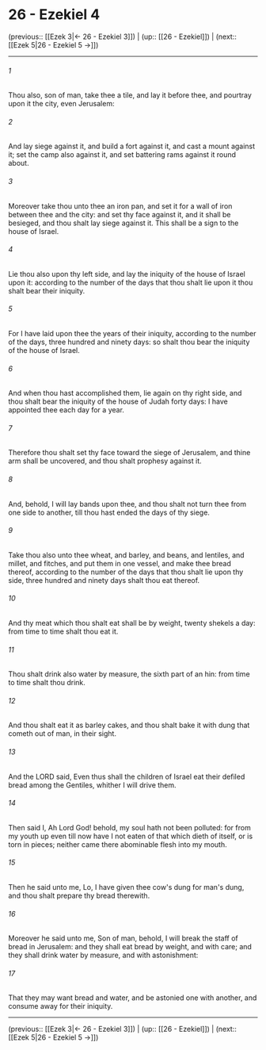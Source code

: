 # 26 - Ezekiel 4

(previous:: [[Ezek 3|← 26 - Ezekiel 3]]) | (up:: [[26 - Ezekiel]]) | (next:: [[Ezek 5|26 - Ezekiel 5 →]])

***


###### 1 
Thou also, son of man, take thee a tile, and lay it before thee, and pourtray upon it the city, even Jerusalem: 

###### 2 
And lay siege against it, and build a fort against it, and cast a mount against it; set the camp also against it, and set battering rams against it round about. 

###### 3 
Moreover take thou unto thee an iron pan, and set it for a wall of iron between thee and the city: and set thy face against it, and it shall be besieged, and thou shalt lay siege against it. This shall be a sign to the house of Israel. 

###### 4 
Lie thou also upon thy left side, and lay the iniquity of the house of Israel upon it: according to the number of the days that thou shalt lie upon it thou shalt bear their iniquity. 

###### 5 
For I have laid upon thee the years of their iniquity, according to the number of the days, three hundred and ninety days: so shalt thou bear the iniquity of the house of Israel. 

###### 6 
And when thou hast accomplished them, lie again on thy right side, and thou shalt bear the iniquity of the house of Judah forty days: I have appointed thee each day for a year. 

###### 7 
Therefore thou shalt set thy face toward the siege of Jerusalem, and thine arm shall be uncovered, and thou shalt prophesy against it. 

###### 8 
And, behold, I will lay bands upon thee, and thou shalt not turn thee from one side to another, till thou hast ended the days of thy siege. 

###### 9 
Take thou also unto thee wheat, and barley, and beans, and lentiles, and millet, and fitches, and put them in one vessel, and make thee bread thereof, according to the number of the days that thou shalt lie upon thy side, three hundred and ninety days shalt thou eat thereof. 

###### 10 
And thy meat which thou shalt eat shall be by weight, twenty shekels a day: from time to time shalt thou eat it. 

###### 11 
Thou shalt drink also water by measure, the sixth part of an hin: from time to time shalt thou drink. 

###### 12 
And thou shalt eat it as barley cakes, and thou shalt bake it with dung that cometh out of man, in their sight. 

###### 13 
And the LORD said, Even thus shall the children of Israel eat their defiled bread among the Gentiles, whither I will drive them. 

###### 14 
Then said I, Ah Lord God! behold, my soul hath not been polluted: for from my youth up even till now have I not eaten of that which dieth of itself, or is torn in pieces; neither came there abominable flesh into my mouth. 

###### 15 
Then he said unto me, Lo, I have given thee cow's dung for man's dung, and thou shalt prepare thy bread therewith. 

###### 16 
Moreover he said unto me, Son of man, behold, I will break the staff of bread in Jerusalem: and they shall eat bread by weight, and with care; and they shall drink water by measure, and with astonishment: 

###### 17 
That they may want bread and water, and be astonied one with another, and consume away for their iniquity.

***

(previous:: [[Ezek 3|← 26 - Ezekiel 3]]) | (up:: [[26 - Ezekiel]]) | (next:: [[Ezek 5|26 - Ezekiel 5 →]])
